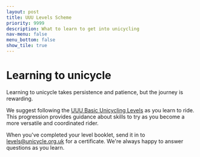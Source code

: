 ```yaml
---
layout: post
title: UUU Levels Scheme
priority: 9999
description: What to learn to get into unicycling
nav-menu: false
menu_bottom: false
show_tile: true
---
```


# Learning to unicycle

Learning to unicycle takes persistence and patience, but the journey is rewarding.

We suggest following the [UUU Basic Unicycling Levels](assets/docs/basic-levels.pdf) as you learn to ride. This progression provides guidance about skills to try as you become a more versatile and coordinated rider.

When you've completed your level booklet, send it in to [levels@unicycle.org.uk](levels@unicycle.org.uk) for a certificate. We're always happy to answer questions as you learn.
